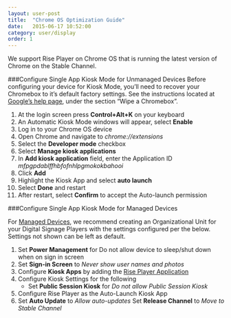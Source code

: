 ```yaml
---
layout: user-post
title:  "Chrome OS Optimization Guide"
date:   2015-06-17 10:52:00
category: user/display
order: 1
---
```

We support Rise Player on Chrome OS that is running the latest version of Chrome on the Stable Channel. 

###Configure Single App Kiosk Mode for Unmanaged Devices
Before configuring your device for Kiosk Mode, you’ll need to recover your Chromebox to it’s default factory settings. See the instructions located at [Google’s help page](https://support.google.com/chrome/a/answer/1360642?hl=en), under the section “Wipe a Chromebox”.

1. At the login screen press **Control+Alt+K** on your keyboard
2. An Automatic Kiosk Mode windows will appear, select **Enable**
3. Log in to your Chrome OS device
4. Open Chrome and navigate to *chrome://extensions*
5. Select the **Developer mode** checkbox
6. Select **Manage kiosk applications**
7. In **Add kiosk application** field, enter the Application ID *mfpgpdablffhbfofnhlpgmokokbahooi*
8. Click **Add**
9. Highlight the Kiosk App and select **auto launch**
10. Select **Done** and restart
11. After restart, select **Confirm** to accept the Auto-launch permission

###Configure Single App Kiosk Mode for Managed Devices

For [Managed Devices](https://support.google.com/chrome/a/answer/1289314?hl=en), we recommend creating an Organizational Unit for your Digital Signage Players with the settings configured per the below. Settings not shown can be left as default.

1. Set **Power Management** for Do not allow device to sleep/shut down when on sign in screen
2. Set **Sign-in Screen** to *Never show user names and photos*
3. Configure **Kiosk Apps** by adding the [Rise Player Application](https://chrome.google.com/webstore/detail/rise-vision-chrome-app-pl/mfpgpdablffhbfofnhlpgmokokbahooi)
4. Configure Kiosk Settings for the following
	* Set **Public Session Kiosk** for *Do not allow Public Session Kiosk*
5. Configure Rise Player as the Auto-Launch Kiosk App 
6. Set **Auto Update** to *Allow auto-updates*
Set **Release Channel** to *Move to Stable Channel*